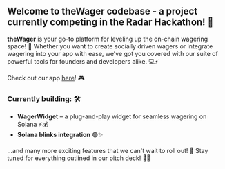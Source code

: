 ## Welcome to theWager codebase - a project currently competing in the Radar Hackathon! 👾

**theWager** is your go-to platform for leveling up the on-chain wagering space! 🚀 Whether you want to create socially driven wagers or integrate wagering into your app with ease, we’ve got you covered with our suite of powerful tools for founders and developers alike. 💻⚡️

Check out our app [here](https://app.thewager.lol)! 🎮

### Currently building: 🛠️

- **WagerWidget** – a plug-and-play widget for seamless wagering on Solana ⚡️💰
- **Solana blinks integration** 🟢✨
  
...and many more exciting features that we can't wait to roll out! 🚀 Stay tuned for everything outlined in our pitch deck! 📜👀
